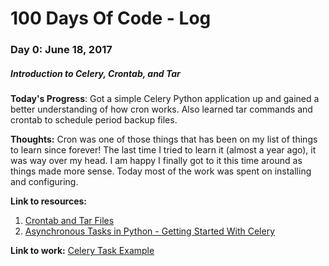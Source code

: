 # 100 Days Of Code - Log

### Day 0: June 18, 2017
##### Introduction to Celery, Crontab, and Tar

**Today's Progress**: Got a simple Celery Python application up and gained a better understanding of how cron works. Also learned tar commands and crontab to schedule period backup files.

**Thoughts:** Cron was one of those things that has been on my list of things to learn since forever! The last time I tried to learn it (almost a year ago), it was way over my head. I am happy I finally got to it this time around as things made more sense. Today most of the work was spent on installing and configuring.

**Link to resources:**
1. [Crontab and Tar Files](https://www.youtube.com/watch?v=hGqjM9Wz-pU)
2. [Asynchronous Tasks in Python - Getting Started With Celery](https://www.youtube.com/watch?v=fg-JfZBetpM)

**Link to work:** [Celery Task Example](https://github.com/lingsitu1290/100-days-of-code/tree/master/Day-0-Intro-to-Celery)

<!-- ### Day 0: February 30, 2016 (Example 2)
##### (delete me or comment me out)

**Today's Progress**: Fixed CSS, worked on canvas functionality for the app.

**Thoughts**: I really struggled with CSS, but, overall, I feel like I am slowly getting better at it. Canvas is still new for me, but I managed to figure out some basic functionality.

**Link(s) to work**: [Calculator App](http://www.example.com)


### Day 1: June 27, Monday

**Today's Progress**: I've gone through many exercises on FreeCodeCamp.

**Thoughts** I've recently started coding, and it's a great feeling when I finally solve an algorithm challenge after a lot of attempts and hours spent.

**Link(s) to work**
1. [Find the Longest Word in a String](https://www.freecodecamp.com/challenges/find-the-longest-word-in-a-string)
2. [Title Case a Sentence](https://www.freecodecamp.com/challenges/title-case-a-sentence) -->
